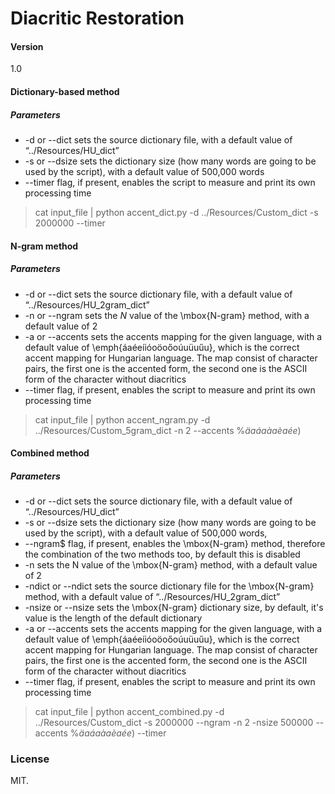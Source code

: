 Diacritic Restoration
===================

#### Version
1.0

#### Dictionary-based method
##### Parameters
* -d or --dict sets the source dictionary file, with a default value of “../Resources/HU\_dict”
* -s or --dsize sets the dictionary size (how many words are going to be used by the script), with a default value of 500,000 words
* --timer flag, if present, enables the script to measure and print its own processing time

>cat input_file | python accent_dict.py -d ../Resources/Custom_dict -s 2000000 --timer


#### N-gram method
##### Parameters
* -d or --dict sets the source dictionary file, with a default value of “../Resources/HU\_2gram\_dict”
* -n or --ngram sets the $N$ value of the \mbox{N-gram} method, with a default value of 2
* -a or --accents sets the accents mapping for the given language, with a default value of \emph{áaéeíióoöoőoúuüuűu}, which is the correct accent mapping for Hungarian language. The map consist of character pairs, the first one is the accented form, the second one is the ASCII form of the character without diacritics
* --timer flag, if present, enables the script to measure and print its own processing time

>cat input_file  | python accent_ngram.py -d ../Resources/Custom_5gram_dict -n 2 --accents %*äaáaàaèaée*)


#### Combined method
##### Parameters
* -d or --dict sets the source dictionary file, with a default value of “../Resources/HU\_dict”
* -s or --dsize sets the dictionary size (how many words are going to be used by the script), with a default value of 500,000 words,
* --ngram$ flag, if present, enables the \mbox{N-gram} method, therefore the combination of the two methods too, by default this is disabled
* -n sets the N value of the \mbox{N-gram} method, with a default value of 2
* -ndict or --ndict sets the source dictionary file for the \mbox{N-gram} method, with a default value of “../Resources/HU\_2gram\_dict”
* -nsize or --nsize sets the \mbox{N-gram} dictionary size, by default, it's value is the length of the default dictionary
* -a or --accents sets the accents mapping for the given language, with a default value of \emph{áaéeíióoöoőoúuüuűu}, which is the correct accent mapping for Hungarian language. The map consist of character pairs, the first one is the accented form, the second one is the ASCII form of the character without diacritics
* --timer flag, if present, enables the script to measure and print its own processing time

>cat input_file  | python accent_combined.py -d ../Resources/Custom_dict -s 2000000 --ngram -n 2 -nsize 500000  --accents %*äaáaàaèaée*) --timer



### License
MIT.
